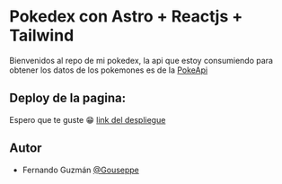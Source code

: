 # Pokedex con Astro + Reactjs + Tailwind 

Bienvenidos al repo de mi pokedex, la api que estoy consumiendo para obtener los datos de los pokemones es de la [PokeApi][pokeApi]

## Deploy de la pagina: 

Espero que te guste 😁 [link del despliegue][deployLink]               

## Autor

* Fernando Guzmán [@Gouseppe][myGitHub]

[deploylink]: https://pokedex-web-astro.vercel.app
[myGitHub]: https://github.com/Gouseppe
[pokeApi]: https://pokeapi.co